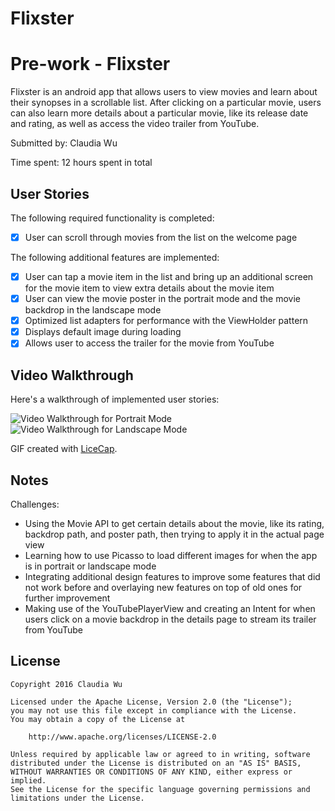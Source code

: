 # Flixster
# Pre-work - Flixster

Flixster is an android app that allows users to view movies and learn about their synopses in a scrollable list. After clicking on a particular movie, users can also learn more details about a particular movie, like its release date and rating, as well as access the video trailer from YouTube.

Submitted by: Claudia Wu

Time spent: 12 hours spent in total

## User Stories

The following required functionality is completed:

* [x] User can scroll through movies from the list on the welcome page

The following additional features are implemented:

* [x] User can tap a movie item in the list and bring up an additional screen for the movie item to view extra details about the movie item
* [x] User can view the movie poster in the portrait mode and the movie backdrop in the landscape mode
* [x] Optimized list adapters for performance with the ViewHolder pattern
* [x] Displays default image during loading
* [x] Allows user to access the trailer for the movie from YouTube

## Video Walkthrough

Here's a walkthrough of implemented user stories:

<img src='http://imgur.com/YMkdbnc.gif' title='Portrait Video Walkthrough' width='' alt='Video Walkthrough for Portrait Mode' />

<img src='http://imgur.com/5e7EIl0.gif' title='Landscape Video Walkthrough' width='' alt='Video Walkthrough for Landscape Mode' />

GIF created with [LiceCap](http://www.cockos.com/licecap/).

## Notes

Challenges:
* Using the Movie API to get certain details about the movie, like its rating, backdrop path, and poster path, then trying to apply it in the actual page view
* Learning how to use Picasso to load different images for when the app is in portrait or landscape mode
* Integrating additional design features to improve some features that did not work before and overlaying new features on top of old ones for further improvement
* Making use of the YouTubePlayerView and creating an Intent for when users click on a movie backdrop in the details page to stream its trailer from YouTube

## License

    Copyright 2016 Claudia Wu

    Licensed under the Apache License, Version 2.0 (the "License");
    you may not use this file except in compliance with the License.
    You may obtain a copy of the License at

        http://www.apache.org/licenses/LICENSE-2.0

    Unless required by applicable law or agreed to in writing, software
    distributed under the License is distributed on an "AS IS" BASIS,
    WITHOUT WARRANTIES OR CONDITIONS OF ANY KIND, either express or implied.
    See the License for the specific language governing permissions and
    limitations under the License.
